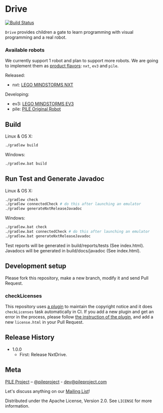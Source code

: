Drive
=====
[![Build Status](https://travis-ci.org/PileProject/drive.svg?branch=master)](https://travis-ci.org/PileProject/drive)

`Drive` provides children a gate to learn programming
with visual programming and a real robot.

### Available robots
We currently support 1 robot and plan to support more robots.
We are going to implement them as [product flavors][ProductFlavor]: `nxt`, `ev3` and `pile`.

Released:
- nxt: [LEGO MINDSTORMS NXT](https://shop.lego.com/en-US/LEGO-MINDSTORMS-NXT-2-0-8547)

Developing:
- ev3: [LEGO MINDSTORMS EV3](https://shop.lego.com/en-US/LEGO-MINDSTORMS-EV3-31313)
- pile: [PILE Original Robot](http://pileproject.com/en.html)


## Build
Linux & OS X:

```sh
./gradlew build
```

Windows:

```sh
./gradlew.bat build
```


## Run Test and Generate Javadoc
Linux & OS X:

```sh
./gradlew check
./gradlew connectedCheck # do this after launching an emulator
./gradlew generateNxtReleaseJavadoc
```

Windows:
```sh
./gradlew.bat check
./gradlew.bat connectedCheck # do this after launching an emulator
./gradlew.bat generateNxtReleaseJavadoc
```

Test reports will be generated in build/reports/tests (See index.html).
Javadocs will be generated in build/docs/javadoc (See index.html).


## Development setup
Please fork this repository, make a new branch, modify it and send Pull Request.

### checkLicenses
This repository uses [a plugin](https://github.com/cookpad/license-tools-plugin) to maintain the copyright notice
and it does `checkLicenses` task automatically in CI.
If you add a new plugin and get an error in the process,
please follow [the instruction of the plugin](https://github.com/cookpad/license-tools-plugin#how-to-use),
and add a new `license.html` in your Pull Request.


## Release History
* 1.0.0
    * First: Release NxtDrive.

## Meta
[PILE Project](http://pileproject.com/)
– [@pileproject](https://twitter.com/pileproject) - dev@pileproject.com

Let's discuss anything on our [Mailing List](https://groups.google.com/forum/#!forum/pile-dev)!

Distributed under the Apache License, Version 2.0. See ``LICENSE`` for more information.

[drive]: https://github.com/PileProject/drive
[ICommunicator]: https://github.com/PileProject/drivecommand/blob/develop/src/main/java/com/pileproject/drivecommand/model/com/ICommunicator.java
[BluetoothCommunicator]: https://github.com/PileProject/drive/blob/develop/app/src/main/java/com/pileproject/drive/comm/BluetoothCommunicator.java
[MachineBase]: https://github.com/PileProject/drivecommand/blob/develop/src/main/java/com/pileproject/drivecommand/machine/MachineBase.java
[NewMachine]: https://github.com/PileProject/drive/blob/develop/app/src/nxt/java/com/pileproject/drive/execution/NxtExecutionActivity.java#L38
[NxtMachine]: https://github.com/PileProject/drivecommand/blob/develop/src/main/java/com/pileproject/drivecommand/model/nxt/NxtMachine.java
[model]: https://github.com/PileProject/drivecommand/tree/develop/src/main/java/com/pileproject/drivecommand/model
[ev3]: https://github.com/PileProject/drivecommand/tree/develop/src/main/java/com/pileproject/drivecommand/model/ev3
[nxt]: https://github.com/PileProject/drivecommand/tree/develop/src/main/java/com/pileproject/drivecommand/model/nxt
[pile]: https://github.com/PileProject/drivecommand/tree/develop/src/main/java/com/pileproject/drivecommand/model/pile
[ProductFlavor]: https://developer.android.com/studio/build/build-variants.html#product-flavors
